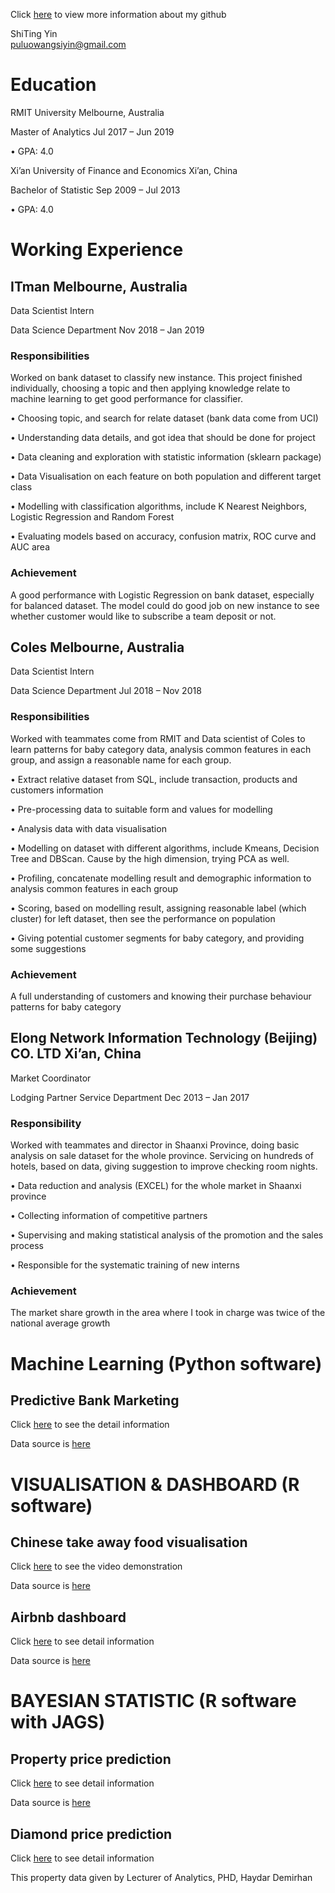 
Click [here](https://github.com/s3645072) to view more information about my github


ShiTing Yin   
puluowangsiyin@gmail.com

# **Education**
RMIT University                        Melbourne, Australia

Master of Analytics	Jul 2017 – Jun 2019

•	GPA: 4.0

Xi’an University of Finance and Economics      Xi’an, China

Bachelor of Statistic	     Sep 2009 – Jul 2013

•	GPA: 4.0

# **Working Experience**

## ITman                        Melbourne, Australia
Data Scientist Intern

Data Science Department  	Nov 2018 – Jan 2019

### Responsibilities 
Worked on bank dataset to classify new instance. This project finished individually, choosing a topic and then applying knowledge relate to machine learning to get good performance for classifier. 

•	Choosing topic, and search for relate dataset (bank data come from UCI)

•	Understanding data details, and got idea that should be done for project

•	Data cleaning and exploration with statistic information (sklearn package)

•	Data Visualisation on each feature on both population and different target class

•	Modelling with classification algorithms, include K Nearest Neighbors, Logistic Regression and Random Forest

•	Evaluating models based on accuracy, confusion matrix, ROC curve and AUC area

### Achievement
A good performance with Logistic Regression on bank dataset, especially for balanced dataset. The model could do good job on new instance to see whether customer would like to subscribe a team deposit or not.

## Coles                          Melbourne, Australia
Data Scientist Intern

Data Science Department           Jul 2018 – Nov 2018

### Responsibilities 
Worked with teammates come from RMIT and Data scientist of Coles to learn patterns for baby category data, analysis common features in each group, and assign a reasonable name for each group.
 
•	Extract relative dataset from SQL, include transaction, products and customers information

•	Pre-processing data to suitable form and values for modelling

•	Analysis data with data visualisation

•	Modelling on dataset with different algorithms, include Kmeans, Decision Tree and DBScan. Cause by the high dimension, trying PCA as well.

•	Profiling, concatenate modelling result and demographic information to analysis common features in each group

•	Scoring, based on modelling result, assigning reasonable label (which cluster) for left dataset, then see the performance on population

•	Giving potential customer segments for baby category, and providing some suggestions 

### Achievement
A full understanding of customers and knowing their purchase behaviour patterns for baby category

## Elong Network Information Technology (Beijing) CO. LTD	                Xi’an, China
Market Coordinator

Lodging Partner Service Department	Dec 2013 – Jan 2017

### Responsibility
Worked with teammates and director in Shaanxi Province, doing basic analysis on sale dataset for the whole province. Servicing on hundreds of hotels, based on data, giving suggestion to improve checking room nights.

•	Data reduction and analysis (EXCEL) for the whole market in Shaanxi province

•	Collecting information of competitive partners

•	Supervising and making statistical analysis of the promotion and the sales process

•	Responsible for the systematic training of new interns

### Achievement
The market share growth in the area where I took in charge was twice of the national average growth

# **Machine Learning** (Python software)

## Predictive Bank Marketing
   Click [here](https://github.com/s3645072/Machine-Learning-by-Python/blob/master/Predictive%20Bank%20Marketing%20using%20Bank-addition-full%20Data.ipynb) to see the detail information
   
   Data source is [here](https://archive.ics.uci.edu/ml/datasets/bank+marketing)
   
   
# **VISUALISATION & DASHBOARD** (R software)

## Chinese take away food visualisation
   Click [here](https://drive.google.com/file/d/1nEnLNmvzsdbxjIpYCs4jD5TcsZpuhxGp/view) to see the video demonstration
   
   Data source is [here](https://www.kaggle.com/dustincm/chinese-delivery-drive/data)
   
## Airbnb dashboard
   Click [here](https://angelayin.shinyapps.io/apps/) to see detail information
   
   Data source is [here](https://www.kaggle.com/vfoufikos/airbnb-analysis-lisbon/data)
   
# **BAYESIAN STATISTIC** (R software with JAGS)

## Property price prediction
   Click [here](https://github.com/s3645072/Applied-Bayesian-Statistic/blob/master/MATH2269_Assignment2_s3645072_ShitingYin.pdf) to see detail information
   
   Data source is [here](https://www.kaggle.com/shivam2503/diamonds)
   
## Diamond price prediction
   Click [here](https://github.com/s3645072/Applied-Bayesian-Statistic/blob/master/Final_Project_s3645072_Shiting%20Yin.pdf) to see detail information
   
   This property data given by Lecturer of Analytics, PHD, Haydar Demirhan

